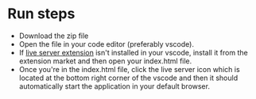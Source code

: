 # Run steps
- Download the zip file
- Open the file in your code editor (preferably  vscode).
- If [live server extension](https://marketplace.visualstudio.com/items?itemName=ritwickdey.LiveServer) isn't installed in your vscode, install it from the extension market and then open your index.html file.
- Once you're in the index.html file, click the live server icon which is located at the bottom right corner of the vscode and then it should automatically start the application in your default browser.
